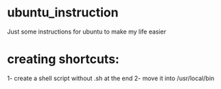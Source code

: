 # ubuntu_instruction
Just some instructions for ubuntu to make my life easier 

# creating shortcuts:
1- create a shell script without .sh at the end 
2- move it into /usr/local/bin

